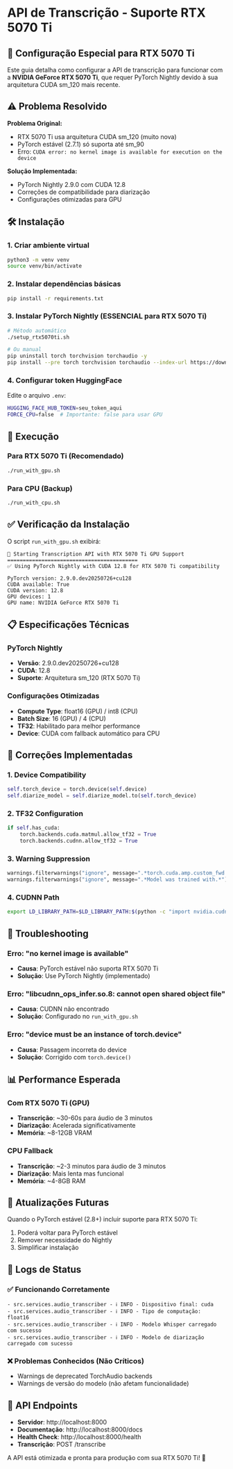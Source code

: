 # API de Transcrição - Suporte RTX 5070 Ti

## 🚀 Configuração Especial para RTX 5070 Ti

Este guia detalha como configurar a API de transcrição para funcionar com a **NVIDIA GeForce RTX 5070 Ti**, que requer PyTorch Nightly devido à sua arquitetura CUDA sm_120 mais recente.

## ⚠️ Problema Resolvido

**Problema Original:**
- RTX 5070 Ti usa arquitetura CUDA sm_120 (muito nova)
- PyTorch estável (2.7.1) só suporta até sm_90
- Erro: `CUDA error: no kernel image is available for execution on the device`

**Solução Implementada:**
- PyTorch Nightly 2.9.0 com CUDA 12.8
- Correções de compatibilidade para diarização
- Configurações otimizadas para GPU

## 🛠️ Instalação

### 1. Criar ambiente virtual
```bash
python3 -m venv venv
source venv/bin/activate
```

### 2. Instalar dependências básicas
```bash
pip install -r requirements.txt
```

### 3. Instalar PyTorch Nightly (ESSENCIAL para RTX 5070 Ti)
```bash
# Método automático
./setup_rtx5070ti.sh

# Ou manual
pip uninstall torch torchvision torchaudio -y
pip install --pre torch torchvision torchaudio --index-url https://download.pytorch.org/whl/nightly/cu128
```

### 4. Configurar token HuggingFace
Edite o arquivo `.env`:
```bash
HUGGING_FACE_HUB_TOKEN=seu_token_aqui
FORCE_CPU=false  # Importante: false para usar GPU
```

## 🚀 Execução

### Para RTX 5070 Ti (Recomendado)
```bash
./run_with_gpu.sh
```

### Para CPU (Backup)
```bash
./run_with_cpu.sh
```

## ✅ Verificação da Instalação

O script `run_with_gpu.sh` exibirá:
```
🚀 Starting Transcription API with RTX 5070 Ti GPU Support
==========================================
✅ Using PyTorch Nightly with CUDA 12.8 for RTX 5070 Ti compatibility

PyTorch version: 2.9.0.dev20250726+cu128
CUDA available: True
CUDA version: 12.8
GPU devices: 1
GPU name: NVIDIA GeForce RTX 5070 Ti
```

## 📋 Especificações Técnicas

### PyTorch Nightly
- **Versão**: 2.9.0.dev20250726+cu128
- **CUDA**: 12.8
- **Suporte**: Arquitetura sm_120 (RTX 5070 Ti)

### Configurações Otimizadas
- **Compute Type**: float16 (GPU) / int8 (CPU)
- **Batch Size**: 16 (GPU) / 4 (CPU)
- **TF32**: Habilitado para melhor performance
- **Device**: CUDA com fallback automático para CPU

## 🔧 Correções Implementadas

### 1. Device Compatibility
```python
self.torch_device = torch.device(self.device)
self.diarize_model = self.diarize_model.to(self.torch_device)
```

### 2. TF32 Configuration
```python
if self.has_cuda:
    torch.backends.cuda.matmul.allow_tf32 = True
    torch.backends.cudnn.allow_tf32 = True
```

### 3. Warning Suppression
```python
warnings.filterwarnings("ignore", message=".*torch.cuda.amp.custom_fwd.*")
warnings.filterwarnings("ignore", message=".*Model was trained with.*")
```

### 4. CUDNN Path
```bash
export LD_LIBRARY_PATH=$LD_LIBRARY_PATH:$(python -c "import nvidia.cudnn; print(nvidia.cudnn.__path__[0])")/lib
```

## 🚨 Troubleshooting

### Erro: "no kernel image is available"
- **Causa**: PyTorch estável não suporta RTX 5070 Ti
- **Solução**: Use PyTorch Nightly (implementado)

### Erro: "libcudnn_ops_infer.so.8: cannot open shared object file"
- **Causa**: CUDNN não encontrado
- **Solução**: Configurado no `run_with_gpu.sh`

### Erro: "device must be an instance of torch.device"
- **Causa**: Passagem incorreta do device
- **Solução**: Corrigido com `torch.device()`

## 📊 Performance Esperada

### Com RTX 5070 Ti (GPU)
- **Transcrição**: ~30-60s para áudio de 3 minutos
- **Diarização**: Acelerada significativamente
- **Memória**: ~8-12GB VRAM

### CPU Fallback
- **Transcrição**: ~2-3 minutos para áudio de 3 minutos
- **Diarização**: Mais lenta mas funcional
- **Memória**: ~4-8GB RAM

## 🔄 Atualizações Futuras

Quando o PyTorch estável (2.8+) incluir suporte para RTX 5070 Ti:
1. Poderá voltar para PyTorch estável
2. Remover necessidade do Nightly
3. Simplificar instalação

## 📝 Logs de Status

### ✅ Funcionando Corretamente
```
- src.services.audio_transcriber - ℹ️ INFO - Dispositivo final: cuda
- src.services.audio_transcriber - ℹ️ INFO - Tipo de computação: float16
- src.services.audio_transcriber - ℹ️ INFO - Modelo Whisper carregado com sucesso
- src.services.audio_transcriber - ℹ️ INFO - Modelo de diarização carregado com sucesso
```

### ❌ Problemas Conhecidos (Não Críticos)
- Warnings de deprecated TorchAudio backends
- Warnings de versão do modelo (não afetam funcionalidade)

## 🎯 API Endpoints

- **Servidor**: http://localhost:8000
- **Documentação**: http://localhost:8000/docs
- **Health Check**: http://localhost:8000/health
- **Transcrição**: POST /transcribe

A API está otimizada e pronta para produção com sua RTX 5070 Ti! 🚀
